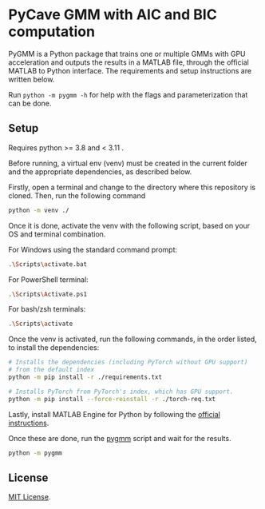 # PyCave GMM with AIC and BIC computation

PyGMM is a Python package that trains one or multiple GMMs with GPU acceleration
and outputs the results in a MATLAB file, through the official MATLAB to Python
interface. The requirements and setup instructions are written below.

Run `python -m pygmm -h` for help with the flags and parameterization that can
be done.

## Setup

Requires python >= 3.8 and < 3.11 .

Before running, a virtual env (venv) must be created in the current folder and
the appropriate dependencies, as described below.

Firstly, open a terminal and change to the directory where this repository is
cloned. Then, run the following command

```bash
python -m venv ./
```

Once it is done, activate the venv with the following script, based on your OS
and terminal combination.

For Windows using the standard command prompt:

```bash
.\Scripts\activate.bat
```

For PowerShell terminal:

```bash
.\Scripts\Activate.ps1
```

For bash/zsh terminals:

```bash
.\Scripts\activate
```

Once the venv is activated, run the following commands, in the order listed, to
install the dependencies:

```bash
# Installs the dependencies (including PyTorch without GPU support)
# from the default index
python -m pip install -r ./requirements.txt

# Installs PyTorch from PyTorch's index, which has GPU support.
python -m pip install --force-reinstall -r ./torch-req.txt
```

Lastly, install MATLAB Engine for Python by following the [official instructions](https://www.mathworks.com/help/matlab/matlab_external/install-the-matlab-engine-for-python.html).

Once these are done, run the [pygmm](./pygmm/__main__.py) script and wait for
the results.

```bash
python -m pygmm
```

## License

[MIT License](./LICENSE).
